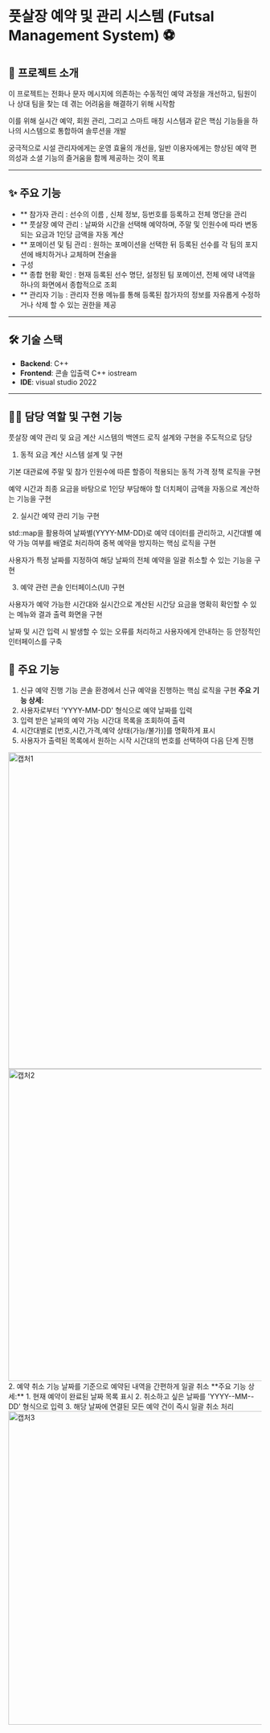 # 풋살장 예약 및 관리 시스템 (Futsal Management System) ⚽

## 📖 프로젝트 소개
이 프로젝트는 전화나 문자 메시지에 의존하는 수동적인 예약 과정을 개선하고, 팀원이나 상대 팀을 찾는 데 겪는 어려움을 해결하기 위해 시작함

이를 위해 실시간 예약, 회원 관리, 그리고 스마트 매칭 시스템과 같은 핵심 기능들을 하나의 시스템으로 통합하여 솔루션을 개발

궁극적으로 시설 관리자에게는 운영 효율의 개선을, 일반 이용자에게는 향상된 예약 편의성과 소셜 기능의 즐거움을 함께 제공하는 것이 목표

---

## ✨ 주요 기능
* ** 참가자 관리 : 선수의 이름 , 신체 정보, 등번호를 등록하고 전체 명단을 관리
* ** 풋살장 예약 관리 : 날짜와 시간을 선택해 예약하며, 주말 및 인원수에 따라 변동되는 요금과 1인당 금액을 자동 계산
* ** 포메이션 및 팀 관리 : 원하는 포메이션을 선택한 뒤 등록된 선수를 각 팀의 포지션에 배치하거나 교체하며 전술을
* 구성
* ** 종합 현황 확인 : 현재 등록된 선수 명단, 설정된 팀 포메이션, 전체 에약 내역을 하나의 화면에서 종합적으로 조회
* ** 관리자 기능 : 관리자 전용 메뉴를 통해 등록된 참가자의 정보를 자유롭게 수정하거나 삭제 할 수 있는 권한을 제공

---

## 🛠️ 기술 스택
* **Backend**: C++ 
* **Frontend**: 콘솔 입출력 C++ iostream 
* **IDE**: visual studio 2022

---

## 👨‍💻 담당 역할 및 구현 기능
풋살장 예약 관리 및 요금 계산 시스템의 백엔드 로직 설계와 구현을 주도적으로 담당

1. 동적 요금 계산 시스템 설계 및 구현

기본 대관료에 주말 및 참가 인원수에 따른 할증이 적용되는 동적 가격 정책 로직을 구현

예약 시간과 최종 요금을 바탕으로 1인당 부담해야 할 더치페이 금액을 자동으로 계산하는 기능을 구현

2. 실시간 예약 관리 기능 구현

std::map을 활용하여 날짜별(YYYY-MM-DD)로 예약 데이터를 관리하고, 시간대별 예약 가능 여부를 배열로 처리하여 중복 예약을 방지하는 핵심 로직을 구현

사용자가 특정 날짜를 지정하여 해당 날짜의 전체 예약을 일괄 취소할 수 있는 기능을 구현

3. 예약 관련 콘솔 인터페이스(UI) 구현

사용자가 예약 가능한 시간대와 실시간으로 계산된 시간당 요금을 명확히 확인할 수 있는 메뉴와 결과 출력 화면을 구현

날짜 및 시간 입력 시 발생할 수 있는 오류를 처리하고 사용자에게 안내하는 등 안정적인 인터페이스를 구축


## 🚀 주요 기능

1. 신규 예약 진행 기능
   콘솔 환경에서 신규 예약을 진행하는 핵심 로직을 구현
**주요 기능 상세:**
1. 사용자로부터 'YYYY-MM-DD' 형식으로 예약 날짜를 입력
2. 입력 받은 날짜의 예약 가능 시간대 목록을 조회하여 출력
3. 시간대별로 [번호,시간,가격,예약 상태(가능/불가)]를 명확하게 표시
4. 사용자가 출력된 목록에서 원하는 시작 시간대의 번호를 선택하여 다음 단계 진행   
<img width="1112" height="630" alt="캡처1" src="https://github.com/user-attachments/assets/459cd6bc-b255-4260-8584-770ba53a2578" />
<img width="1112" height="621" alt="캡처2" src="https://github.com/user-attachments/assets/e1b06cad-5858-4c6a-9ab0-ca20f5f255db" />
2. 예약 취소 기능
   날짜를 기준으로 예약된 내역을 간편하게 일괄 취소
**주요 기능 상세:**
1. 현재 예약이 완료된 날짜 목록 표시
2. 취소하고 싶은 날짜를 'YYYY--MM--DD' 형식으로 입력
3. 해당 날짜에 연결된 모든 예약 건이 즉시 일괄 취소 처리   
<img width="1109" height="624" alt="캡처3" src="https://github.com/user-attachments/assets/8926588d-41bb-4761-bb4d-ab50bcdbe6b5" />

